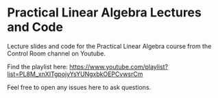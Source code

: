 # Practical Linear Algebra Lectures and Code

Lecture slides and code for the Practical Linear Algebra course from the Control Room channel on Youtube.

Find the playlist here: https://www.youtube.com/playlist?list=PL8M_xnXITgpojyYsYUNgxbkOEPCvwsrCm

Feel free to open any issues here to ask questions.
